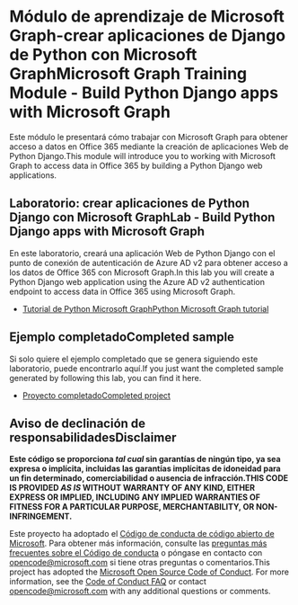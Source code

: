 # <a name="microsoft-graph-training-module---build-python-django-apps-with-microsoft-graph"></a><span data-ttu-id="c5c17-101">Módulo de aprendizaje de Microsoft Graph-crear aplicaciones de Django de Python con Microsoft Graph</span><span class="sxs-lookup"><span data-stu-id="c5c17-101">Microsoft Graph Training Module - Build Python Django apps with Microsoft Graph</span></span>

<span data-ttu-id="c5c17-102">Este módulo le presentará cómo trabajar con Microsoft Graph para obtener acceso a datos en Office 365 mediante la creación de aplicaciones Web de Python Django.</span><span class="sxs-lookup"><span data-stu-id="c5c17-102">This module will introduce you to working with Microsoft Graph to access data in Office 365 by building a Python Django web applications.</span></span>

## <a name="lab---build-python-django-apps-with-microsoft-graph"></a><span data-ttu-id="c5c17-103">Laboratorio: crear aplicaciones de Python Django con Microsoft Graph</span><span class="sxs-lookup"><span data-stu-id="c5c17-103">Lab - Build Python Django apps with Microsoft Graph</span></span>

<span data-ttu-id="c5c17-104">En este laboratorio, creará una aplicación Web de Python Django con el punto de conexión de autenticación de Azure AD v2 para obtener acceso a los datos de Office 365 con Microsoft Graph.</span><span class="sxs-lookup"><span data-stu-id="c5c17-104">In this lab you will create a Python Django web application using the Azure AD v2 authentication endpoint to access data in Office 365 using Microsoft Graph.</span></span>

- [<span data-ttu-id="c5c17-105">Tutorial de Python Microsoft Graph</span><span class="sxs-lookup"><span data-stu-id="c5c17-105">Python Microsoft Graph tutorial</span></span>](https://docs.microsoft.com/graph/tutorials/python)

## <a name="completed-sample"></a><span data-ttu-id="c5c17-106">Ejemplo completado</span><span class="sxs-lookup"><span data-stu-id="c5c17-106">Completed sample</span></span>

<span data-ttu-id="c5c17-107">Si solo quiere el ejemplo completado que se genera siguiendo este laboratorio, puede encontrarlo aquí.</span><span class="sxs-lookup"><span data-stu-id="c5c17-107">If you just want the completed sample generated by following this lab, you can find it here.</span></span>

- [<span data-ttu-id="c5c17-108">Proyecto completado</span><span class="sxs-lookup"><span data-stu-id="c5c17-108">Completed project</span></span>](demo)

## <a name="disclaimer"></a><span data-ttu-id="c5c17-109">Aviso de declinación de responsabilidades</span><span class="sxs-lookup"><span data-stu-id="c5c17-109">Disclaimer</span></span>

<span data-ttu-id="c5c17-110">**Este código se proporciona *tal cual* sin garantías de ningún tipo, ya sea expresa o implícita, incluidas las garantías implícitas de idoneidad para un fin determinado, comerciabilidad o ausencia de infracción.**</span><span class="sxs-lookup"><span data-stu-id="c5c17-110">**THIS CODE IS PROVIDED *AS IS* WITHOUT WARRANTY OF ANY KIND, EITHER EXPRESS OR IMPLIED, INCLUDING ANY IMPLIED WARRANTIES OF FITNESS FOR A PARTICULAR PURPOSE, MERCHANTABILITY, OR NON-INFRINGEMENT.**</span></span>

<span data-ttu-id="c5c17-p101">Este proyecto ha adoptado el [Código de conducta de código abierto de Microsoft](https://opensource.microsoft.com/codeofconduct/). Para obtener más información, consulte las [preguntas más frecuentes sobre el Código de conducta](https://opensource.microsoft.com/codeofconduct/faq/) o póngase en contacto con [opencode@microsoft.com](mailto:opencode@microsoft.com) si tiene otras preguntas o comentarios.</span><span class="sxs-lookup"><span data-stu-id="c5c17-p101">This project has adopted the [Microsoft Open Source Code of Conduct](https://opensource.microsoft.com/codeofconduct/). For more information, see the [Code of Conduct FAQ](https://opensource.microsoft.com/codeofconduct/faq/) or contact [opencode@microsoft.com](mailto:opencode@microsoft.com) with any additional questions or comments.</span></span>
